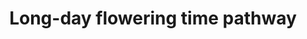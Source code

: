 ---
annotations:
- id: PW:0000004
  parent: regulatory pathway
  type: Pathway Ontology
  value: regulatory pathway
authors:
- Pjaiswal
- Thomas
- AlexanderPico
- MaintBot
- Khanspers
- Drsd
- Jmelius
- Eweitz
- Mkutmon
- Egonw
citedin:
- link: PMC4977670
  title: Bioinformatic prediction of transcription factor binding sites at promoter
    regions of genes for photoperiod and vernalization responses in model and temperate
    cereal plants (2016)
communities:
- Plants
description: Flowering time in a plant is associated often with the property of when
  the plant flowers. However, this property is dependent on several components of
  the environment (light, photoperiod and temperature), gene regulation, and several
  biological processes besides the genetic makeup of the plant. The time taken by
  the plant to flower also depends on when the vegetative shoot apical meristem transitions
  into the reproductive shoot apical meristem. The correct timing and perception of
  the signal are essential to successful flower development in a timely manner. In
  Arabidopsis, the day length (photoperiod) can control several plant processes including
  the flowering time. Arabidopsis is a facultative long-day plant since its flowering
  is promoted by the long days (~16 hours light; 8 hours dark), and delayed, in short-day
  conditions (8 hours light, 16 hours dark). As compared to rice which is a short-day
  plant. Flowering in rice is induced by a short day length photoperiod.
last-edited: 2021-11-29
organisms:
- Arabidopsis thaliana
redirect_from:
- /index.php/Pathway:WP622
- /instance/WP622
- /instance/WP622_r120357
revision: r120357
schema-jsonld:
- '@context': https://schema.org/
  '@id': https://wikipathways.github.io/pathways/WP622.html
  '@type': Dataset
  creator:
    '@type': Organization
    name: WikiPathways
  description: Flowering time in a plant is associated often with the property of
    when the plant flowers. However, this property is dependent on several components
    of the environment (light, photoperiod and temperature), gene regulation, and
    several biological processes besides the genetic makeup of the plant. The time
    taken by the plant to flower also depends on when the vegetative shoot apical
    meristem transitions into the reproductive shoot apical meristem. The correct
    timing and perception of the signal are essential to successful flower development
    in a timely manner. In Arabidopsis, the day length (photoperiod) can control several
    plant processes including the flowering time. Arabidopsis is a facultative long-day
    plant since its flowering is promoted by the long days (~16 hours light; 8 hours
    dark), and delayed, in short-day conditions (8 hours light, 16 hours dark). As
    compared to rice which is a short-day plant. Flowering in rice is induced by a
    short day length photoperiod.
  keywords:
  - CCA1
  - CK2 alpha A
  - CK2 alpha B
  - CK2 alpha C
  - CK2 alpha Cp
  - CK2B1
  - CK2B2
  - CK2B3
  - CK2B4
  - CO
  - COP1
  - CRY1
  - CRY2
  - ELF3
  - ELF4
  - FCA
  - FKF1
  - FLC
  - FRI
  - FT
  - GI
  - Gibberellic Acid
  - LD
  - LHY
  - PHYA
  - PHYB
  - PHYD
  - PHYE
  - PIF6
  - SOC1
  - SPY
  - TOC-1
  license: CC0
  name: Long-day flowering time pathway
seo: CreativeWork
title: Long-day flowering time pathway
wpid: WP622
---
